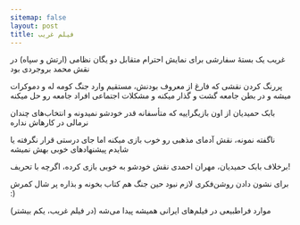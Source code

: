```yaml
---
sitemap: false
layout: post
title: فیلم غریب
---
```


غریب یک بستهٔ سفارشی برای نمایش احترام متقابل دو یگان نظامی (ارتش و سپاه) در نقش محمد بروجردی بود

پررنگ کردن نقشی که فارغ از معروف بودنش، مستقیم وارد جنگ کومه له و دموکرات میشه و در بطن جامعه گشت و گذار میکنه و مشکلات اجتماعی افراد جامعه رو حل میکنه

بابک حمیدیان از اون بازیگراییه که متأسفانه قدر خودشو نمیدونه و انتخاب‌های چندان نرمالی در کارهاش نداره

ناگفته نمونه، نقش آدمای مذهبی رو خوب بازی میکنه اما جای درستی قرار نگرفته یا شایدم پیشنهادهای خوبی بهش نمیشه

برخلاف بابک حمیدیان، مهران احمدی نقش خودشو به خوبی بازی کرده، اگرچه با تحریف!

برای نشون دادن روشن‌فکری لازم نبود حین جنگ هم کتاب بخونه و بذاره پر شال کمرش :)

موارد فراطبیعی در فیلم‌های ایرانی همیشه پیدا می‌شه (در فیلم غریب، یکم بیشتر)
